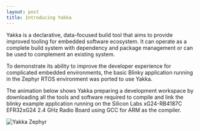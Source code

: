 ```yaml
---
layout: post
title: Introducing Yakka
---
```

Yakka is a declarative, data-focused build tool that aims to provide improved tooling for embedded software ecosystem.
It can operate as a complete build system with dependency and package management or can be used to complement an existing system.

To demonstrate its ability to improve the developer experience for complicated embedded environments, the basic Blinky application running in the Zephyr RTOS environment was ported to use Yakka.

The animation below shows Yakka preparing a development workspace by downloading all the tools and software required to compile and link the blinky example application running on the Silicon Labs xG24-RB4187C EFR32xG24 2.4 GHz Radio Board using GCC for ARM as the compiler.

![Yakka Zephyr](2025-09-04-introducing-yakka/zephyr_blink_demo.gif)

